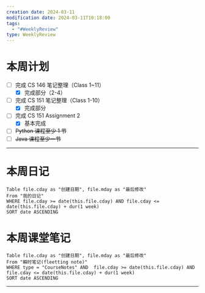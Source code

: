 ```yaml
---
creation date: 2024-03-11
modification date: 2024-03-11T10:18:00
tags:
  - "#WeeklyReview"
type: WeeklyReview
---
```

# 本周计划
- [ ] 完成 CS 146 笔记整理（Class 1~11）
	- [x] 完成部分（2-4）
- [ ] 完成 CS 151 笔记整理（Class 1-10）
	- [x] 完成部分
- [ ] 完成 CS 151 Assignment 2
	- [x] 基本完成
- [ ] ~~Python 课程至少 1 节~~
- [ ] ~~Java 课程至少一节~~

---
# 本周日记
```dataview
Table file.cday as "创建日期", file.mday as "最后修改"
From "我的日记"
WHERE file.cday >= date(this.file.cday) AND file.cday <= date(this.file.cday) + dur(1 week)
SORT date ASCENDING
```
# 本周课堂笔记
```dataview
Table file.cday as "创建日期", file.mday as "最后修改"
From "瞬时笔记(fleetting note)" 
WHERE type = "CourseNotes" AND  file.cday >= date(this.file.cday) AND file.cday <= date(this.file.cday) + dur(1 week)
SORT date ASCENDING
```

---